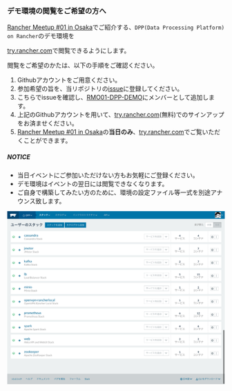 ### デモ環境の閲覧をご希望の方へ

[Rancher Meetup #01 in Osaka](https://rancherjp.connpass.com/event/58191/)でご紹介する、`DPP(Data Processing Platform) on Rancher`のデモ環境を

[try.rancher.com](https://try.rancher.com)で閲覧できるようにします。

閲覧をご希望のかたは、以下の手順をご確認ください。

1. Githubアカウントをご用意ください。
2. 参加希望の旨を、当リポジトリの[issue](https://github.com/RMO01-DPP-DEMO/request-to-join/issues)に登録してください。
3. こちらでissueを確認し、[RMO01-DPP-DEMO](https://github.com/RMO01-DPP-DEMO)にメンバーとして追加します。
4. 上記のGithubアカウントを用いて、[try.rancher.com](https://try.rancher.com)(無料)でのサインアップをお済ませください。
5. [Rancher Meetup #01 in Osaka](https://rancherjp.connpass.com/event/58191/)の**当日のみ**、[try.rancher.com](https://try.rancher.com)でご覧いただくことができます。

##### NOTICE
* 当日イベントにご参加いただけない方もお気軽にご登録ください。
* デモ環境はイベントの翌日には閲覧できなくなります。
* ご自身で構築してみたい方のために、環境の設定ファイル等一式を別途アナウンス致します。

![DPP on Rancher](dpp_on_rancher.png)
